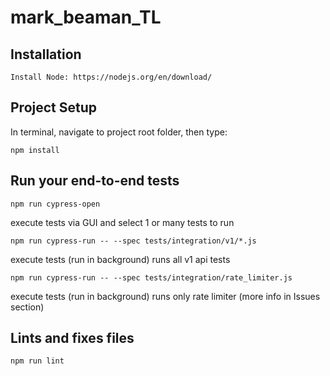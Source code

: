 # mark_beaman_TL

## Installation
```
Install Node: https://nodejs.org/en/download/
```

## Project Setup
In terminal, navigate to project root folder, then type:
```
npm install
```

## Run your end-to-end tests
```
npm run cypress-open
```
execute tests via GUI and select 1 or many tests to run
```
npm run cypress-run -- --spec tests/integration/v1/*.js
```
execute tests (run in background) runs all v1 api tests
```
npm run cypress-run -- --spec tests/integration/rate_limiter.js
```
execute tests (run in background) runs only rate limiter (more info in Issues section)

## Lints and fixes files
```
npm run lint
```

